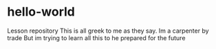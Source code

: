 # hello-world
Lesson repository
This is all greek to me as they say. Im a carpenter by trade
But im trying to learn all this to he prepared for the future

